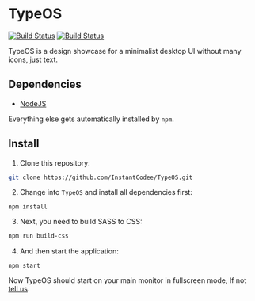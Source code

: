 # TypeOS
[![Build Status](https://travis-ci.com/InstantCodee/TypeOS.svg?branch=master)](https://travis-ci.com/InstantCodee/TypeOS)
[![Build Status](https://travis-ci.com/InstantCodee/TypeOS.svg?branch=master)](https://travis-ci.com/InstantCodee/TypeOS)

TypeOS is a design showcase for a minimalist desktop UI without many icons, just text.

## Dependencies
* [NodeJS](https://nodejs.org/en/download/)

Everything else gets automatically installed by `npm`. 

## Install
1. Clone this repository:
```sh
git clone https://github.com/InstantCodee/TypeOS.git
```
2. Change into `TypeOS` and install all dependencies first:
```
npm install
```
3. Next, you need to build SASS to CSS:
```sh
npm run build-css 
```
4. And then start the application:
```
npm start
```
Now TypeOS should start on your main monitor in fullscreen mode, If not [tell us](https://github.com/InstantCodee/TypeOS/issues/new).